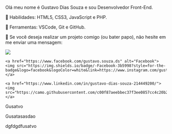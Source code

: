 
  Olá meu nome é Gustavo Dias Souza e sou Desenvolvedor Front-End.

  <p align=left>
  🚀 Habilidades: HTML5, CSS3, JavaScript e PHP.
  </p>

  <p align= left>
  💼 Ferramentas: VSCode, Git e GitHub.
  </p>

  <p align=left>
  💌 Se você deseja realizar um projeto comigo (ou bater papo), não hesite em me enviar uma mensagem:
  </p>

  <p align="left">
    <a href="https://www.instagram.com/gustavosouza21_/" alt="Instagram">
    <img src="https://img.shields.io/badge/-Instagram-DF0174?style=for-the-badge&logo=instagram&logoColor=white&link=https://www.facebook.com/gustavo.souza.ds"/></a>

    <a href="https://www.facebook.com/gustavo.souza.ds" alt="Facebook">
    <img src="https://img.shields.io/badge/-Facebook-3b5998?style=for-the-badge&logo=facebook&logoColor=white&link=https://www.instagram.com/gustavosouza21_/"/></a>

    <a href="https://www.linkedin.com/in/gustavo-dias-souza-214449200/">
    <img src="https://camo.githubusercontent.com/c00f87aeebbec37f3ee0857cc4c20b21fefde8a96caf4744383ebfe44a47fe3f/68747470733a2f2f696d672e736869656c64732e696f2f62616467652f2d4c696e6b6564496e2d2532333030373742353f7374796c653d666f722d7468652d6261646765266c6f676f3d6c696e6b6564696e266c6f676f436f6c6f723d7768697465"></a>
  </p>  
<div>
  <p>Gusatvo</p>
  <p>Gusatasasdao</p>
  <p>dgfdgdfusatvo</p>
</div>
